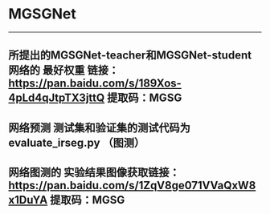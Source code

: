 # MGSGNet
-----------------------------------------------------------------------------------------
所提出的MGSGNet-teacher和MGSGNet-student网络的 最好权重  链接：https://pan.baidu.com/s/189Xos-4pLd4qJtpTX3jttQ 
提取码：MGSG
------------------------------------------------------------------------------------------
网络预测 测试集和验证集的测试代码为 evaluate_irseg.py （图测）
------------------------------------------------------------------------------------------
网络图测的 实验结果图像获取链接：https://pan.baidu.com/s/1ZqV8ge071VVaQxW8x1DuYA 
提取码：MGSG
------------------------------------------------------------------------------------------
